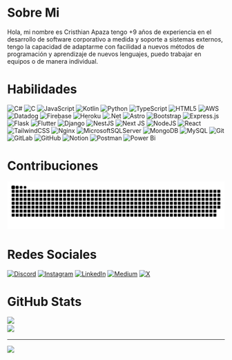 # Sobre Mi
Hola, mi nombre es Cristhian Apaza tengo +9 años de experiencia en el desarrollo de software corporativo a medida y soporte a sistemas externos, tengo la capacidad de adaptarme con facilidad a nuevos métodos de programación y aprendizaje de nuevos lenguajes, puedo trabajar en equipos o de manera individual.

# Habilidades
![C#](https://img.shields.io/badge/c%23-%23239120.svg?style=for-the-badge&logo=csharp&logoColor=white) ![C](https://img.shields.io/badge/c-%2300599C.svg?style=for-the-badge&logo=c&logoColor=white) ![JavaScript](https://img.shields.io/badge/javascript-%23323330.svg?style=for-the-badge&logo=javascript&logoColor=%23F7DF1E) ![Kotlin](https://img.shields.io/badge/kotlin-%237F52FF.svg?style=for-the-badge&logo=kotlin&logoColor=white) ![Python](https://img.shields.io/badge/python-3670A0?style=for-the-badge&logo=python&logoColor=ffdd54) ![TypeScript](https://img.shields.io/badge/typescript-%23007ACC.svg?style=for-the-badge&logo=typescript&logoColor=white) ![HTML5](https://img.shields.io/badge/html5-%23E34F26.svg?style=for-the-badge&logo=html5&logoColor=white) ![AWS](https://img.shields.io/badge/AWS-%23FF9900.svg?style=for-the-badge&logo=amazon-aws&logoColor=white) ![Datadog](https://img.shields.io/badge/datadog-%23632CA6.svg?style=for-the-badge&logo=datadog&logoColor=white) ![Firebase](https://img.shields.io/badge/firebase-%23039BE5.svg?style=for-the-badge&logo=firebase) ![Heroku](https://img.shields.io/badge/heroku-%23430098.svg?style=for-the-badge&logo=heroku&logoColor=white) ![.Net](https://img.shields.io/badge/.NET-5C2D91?style=for-the-badge&logo=.net&logoColor=white) ![Astro](https://img.shields.io/badge/astro-%232C2052.svg?style=for-the-badge&logo=astro&logoColor=white) ![Bootstrap](https://img.shields.io/badge/bootstrap-%238511FA.svg?style=for-the-badge&logo=bootstrap&logoColor=white) ![Express.js](https://img.shields.io/badge/express.js-%23404d59.svg?style=for-the-badge&logo=express&logoColor=%2361DAFB) ![Flask](https://img.shields.io/badge/flask-%23000.svg?style=for-the-badge&logo=flask&logoColor=white) ![Flutter](https://img.shields.io/badge/Flutter-%2302569B.svg?style=for-the-badge&logo=Flutter&logoColor=white) ![Django](https://img.shields.io/badge/django-%23092E20.svg?style=for-the-badge&logo=django&logoColor=white) ![NestJS](https://img.shields.io/badge/nestjs-%23E0234E.svg?style=for-the-badge&logo=nestjs&logoColor=white) ![Next JS](https://img.shields.io/badge/Next-black?style=for-the-badge&logo=next.js&logoColor=white) ![NodeJS](https://img.shields.io/badge/node.js-6DA55F?style=for-the-badge&logo=node.js&logoColor=white) ![React](https://img.shields.io/badge/react-%2320232a.svg?style=for-the-badge&logo=react&logoColor=%2361DAFB) ![TailwindCSS](https://img.shields.io/badge/tailwindcss-%2338B2AC.svg?style=for-the-badge&logo=tailwind-css&logoColor=white) ![Nginx](https://img.shields.io/badge/nginx-%23009639.svg?style=for-the-badge&logo=nginx&logoColor=white) ![MicrosoftSQLServer](https://img.shields.io/badge/Microsoft%20SQL%20Server-CC2927?style=for-the-badge&logo=microsoft%20sql%20server&logoColor=white) ![MongoDB](https://img.shields.io/badge/MongoDB-%234ea94b.svg?style=for-the-badge&logo=mongodb&logoColor=white) ![MySQL](https://img.shields.io/badge/mysql-4479A1.svg?style=for-the-badge&logo=mysql&logoColor=white) ![Git](https://img.shields.io/badge/git-%23F05033.svg?style=for-the-badge&logo=git&logoColor=white) ![GitLab](https://img.shields.io/badge/gitlab-%23181717.svg?style=for-the-badge&logo=gitlab&logoColor=white) ![GitHub](https://img.shields.io/badge/github-%23121011.svg?style=for-the-badge&logo=github&logoColor=white) ![Notion](https://img.shields.io/badge/Notion-%23000000.svg?style=for-the-badge&logo=notion&logoColor=white) ![Postman](https://img.shields.io/badge/Postman-FF6C37?style=for-the-badge&logo=postman&logoColor=white) ![Power Bi](https://img.shields.io/badge/power_bi-F2C811?style=for-the-badge&logo=powerbi&logoColor=black)

# Contribuciones
<picture>
  <source media="(prefers-color-scheme: dark)" srcset="https://raw.githubusercontent.com/el-babas/el-babas/output/github-contribution-grid-snake-dark.svg">
  <source media="(prefers-color-scheme: light)" srcset="https://raw.githubusercontent.com/el-babas/el-babas/output/github-contribution-grid-snake.svg">
  <img alt="github contribution grid snake animation" src="https://raw.githubusercontent.com/el-babas/el-babas/output/github-contribution-grid-snake.svg">
</picture>

# Redes Sociales
[![Discord](https://img.shields.io/badge/Discord-%237289DA.svg?logo=discord&logoColor=white)](https://discord.gg/889305881265721344) [![Instagram](https://img.shields.io/badge/Instagram-%23E4405F.svg?logo=Instagram&logoColor=white)](https://instagram.com/@cristhian.cjaa) [![LinkedIn](https://img.shields.io/badge/LinkedIn-%230077B5.svg?logo=linkedin&logoColor=white)](https://linkedin.com/in/cristhian-apaza) [![Medium](https://img.shields.io/badge/Medium-12100E?logo=medium&logoColor=white)](https://medium.com/@@cristhian.cjaa) [![X](https://img.shields.io/badge/X-black.svg?logo=X&logoColor=white)](https://x.com/CristhianJos11) 

# GitHub Stats
![](https://github-readme-stats.vercel.app/api/top-langs/?username=el-babas&theme=highcontrast&hide_border=false&include_all_commits=true&count_private=true&layout=compact)<br/>
![](https://github-readme-streak-stats.herokuapp.com/?user=el-babas&theme=highcontrast&hide_border=false)<br/>

---
[![](https://visitcount.itsvg.in/api?id=el-babas&icon=0&color=0)](https://visitcount.itsvg.in)

<!-- Proudly created with GPRM ( https://gprm.itsvg.in ) -->
